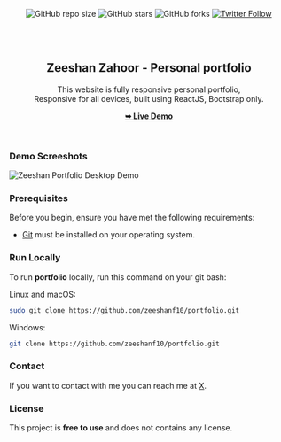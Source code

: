 <div align="center">
  
  ![GitHub repo size](https://img.shields.io/github/repo-size/zeeshanf10/portfolio)
  ![GitHub stars](https://img.shields.io/github/stars/zeeshanf10/portfolio?style=social)
  ![GitHub forks](https://img.shields.io/github/forks/zeeshanf10/portfolio?style=social)
  [![Twitter Follow](https://img.shields.io/twitter/follow/zshnzahoor21?style=social)](https://twitter.com/intent/follow?screen_name=zshnzahoor21)

  <br />
  <br />
  

  <h2 align="center">Zeeshan Zahoor - Personal portfolio</h2>

This website is fully responsive personal portfolio, <br />Responsive for all devices, built using ReactJS, Bootstrap only.

<a href="https://zeeshanzahoor.netlify.app/"><strong>➥ Live Demo</strong></a>

</div>

<br />

### Demo Screeshots

![Zeeshan Portfolio Desktop Demo](./public/readme-images/portfolio.png "Desktop Demo")

### Prerequisites

Before you begin, ensure you have met the following requirements:

- [Git](https://git-scm.com/downloads "Download Git") must be installed on your operating system.

### Run Locally

To run **portfolio** locally, run this command on your git bash:

Linux and macOS:

```bash
sudo git clone https://github.com/zeeshanf10/portfolio.git
```

Windows:

```bash
git clone https://github.com/zeeshanf10/portfolio.git
```

### Contact

If you want to contact with me you can reach me at [X](https://www.x.com/zshnzahoor21).

### License

This project is **free to use** and does not contains any license.

